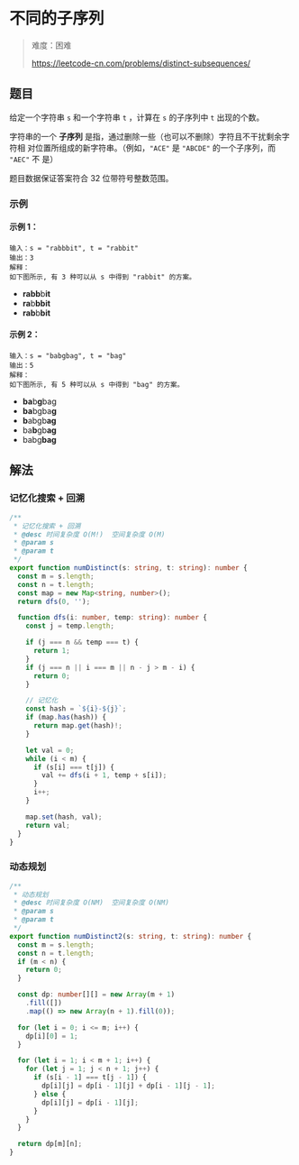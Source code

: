 # 不同的子序列

> 难度：困难
>
> https://leetcode-cn.com/problems/distinct-subsequences/

## 题目

给定一个字符串 `s` 和一个字符串 `t` ，计算在 `s` 的子序列中 `t` 出现的个数。

字符串的一个 **子序列** 是指，通过删除一些（也可以不删除）字符且不干扰剩余字符相
对位置所组成的新字符串。（例如，`"ACE"` 是 `"ABCDE"` 的一个子序列，而 `"AEC"` 不
是）

题目数据保证答案符合 32 位带符号整数范围。

### 示例

#### 示例 1：

```
输入：s = "rabbbit", t = "rabbit"
输出：3
解释：
如下图所示, 有 3 种可以从 s 中得到 "rabbit" 的方案。
```

- **rabb**b**it**
- **ra**b**bbit**
- **rab**b**bit**

#### 示例 2：

```
输入：s = "babgbag", t = "bag"
输出：5
解释：
如下图所示, 有 5 种可以从 s 中得到 "bag" 的方案。
```

- **ba**b**g**bag
- **ba**bgba**g**
- **b**abgb**ag**
- ba**b**gb**ag**
- babg**bag**

## 解法

### 记忆化搜索 + 回溯

```typescript
/**
 * 记忆化搜索 + 回溯
 * @desc 时间复杂度 O(M!)  空间复杂度 O(M)
 * @param s
 * @param t
 */
export function numDistinct(s: string, t: string): number {
  const m = s.length;
  const n = t.length;
  const map = new Map<string, number>();
  return dfs(0, '');

  function dfs(i: number, temp: string): number {
    const j = temp.length;

    if (j === n && temp === t) {
      return 1;
    }
    if (j === n || i === m || n - j > m - i) {
      return 0;
    }

    // 记忆化
    const hash = `${i}-${j}`;
    if (map.has(hash)) {
      return map.get(hash)!;
    }

    let val = 0;
    while (i < m) {
      if (s[i] === t[j]) {
        val += dfs(i + 1, temp + s[i]);
      }
      i++;
    }

    map.set(hash, val);
    return val;
  }
}
```

### 动态规划

```typescript
/**
 * 动态规划
 * @desc 时间复杂度 O(NM)  空间复杂度 O(NM)
 * @param s
 * @param t
 */
export function numDistinct2(s: string, t: string): number {
  const m = s.length;
  const n = t.length;
  if (m < n) {
    return 0;
  }

  const dp: number[][] = new Array(m + 1)
    .fill([])
    .map(() => new Array(n + 1).fill(0));

  for (let i = 0; i <= m; i++) {
    dp[i][0] = 1;
  }

  for (let i = 1; i < m + 1; i++) {
    for (let j = 1; j < n + 1; j++) {
      if (s[i - 1] === t[j - 1]) {
        dp[i][j] = dp[i - 1][j] + dp[i - 1][j - 1];
      } else {
        dp[i][j] = dp[i - 1][j];
      }
    }
  }

  return dp[m][n];
}
```
